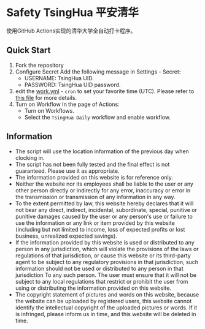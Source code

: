 # Safety TsingHua 平安清华

使用GitHub Actions实现的清华大学全自动打卡程序。

## Quick Start
1. Fork the repository
2. Configure Secret
   Add the following message in Settings - Secret:
   - USERNAME: TsingHua UID.
   - PASSWORD: TsingHua UID password.
3. edit the [work.yml](./.github/workflow/work.yml) - `cron` to set your favorite time (UTC). Please refer to [this file](https://docs.github.com/en/actions/learn-github-actions/events-that-trigger-workflows#scheduled-events) for more details.
4. Turn on Workflow
   In the page of Actions: 
   - Turn on Workflows.
   - Select the `TsingHua Daily` workflow and enable workflow.

## Information
- The script will use the location information of the previous day when clocking in.
- The script has not been fully tested and the final effect is not guaranteed. Please use it as appropriate.
- The information provided on this website is for reference only.
- Neither the website nor its employees shall be liable to the user or any other person directly or indirectly for any error, inaccuracy or error in the transmission or transmission of any information in any way.
- To the extent permitted by law, this website hereby declares that it will not bear any direct, indirect, incidental, subordinate, special, punitive or punitive damages caused by the user or any person's use or failure to use the information or any link or item provided by this website (including but not limited to income, loss of expected profits or lost business, unrealized expected savings).
- If the information provided by this website is used or distributed to any person in any jurisdiction, which will violate the provisions of the laws or regulations of that jurisdiction, or cause this website or its third-party agent to be subject to any regulatory provisions in that jurisdiction, such information should not be used or distributed to any person in that jurisdiction To any such person. The user must ensure that it will not be subject to any local regulations that restrict or prohibit the user from using or distributing the information provided on this website.
- The copyright statement of pictures and words on this website, because the website can be uploaded by registered users, this website cannot identify the intellectual copyright of the uploaded pictures or words. If it is infringed, please inform us in time, and this website will be deleted in time.
